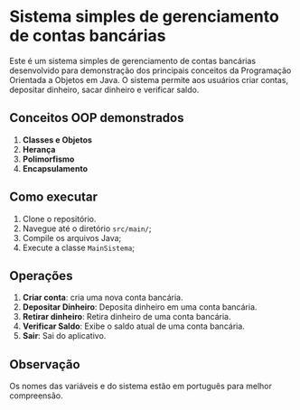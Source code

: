 # Sistema simples de gerenciamento de contas bancárias

Este é um sistema simples de gerenciamento de contas bancárias desenvolvido para demonstração dos principais conceitos da Programação Orientada a Objetos em Java. 
O sistema permite aos usuários criar contas, depositar dinheiro, sacar dinheiro e verificar saldo.

## Conceitos OOP demonstrados
1. **Classes e Objetos**
2. **Herança**
3. **Polimorfismo**
4. **Encapsulamento**

## Como executar
1. Clone o repositório.
2. Navegue até o diretório `src/main/`;
3. Compile os arquivos Java;
4. Execute a classe `MainSistema`;

## Operações
1. **Criar conta**: cria uma nova conta bancária.
2. **Depositar Dinheiro**: Deposita dinheiro em uma conta bancária.
3. **Retirar dinheiro**: Retira dinheiro de uma conta bancária.
4. **Verificar Saldo**: Exibe o saldo atual de uma conta bancária.
5. **Sair**: Sai do aplicativo.


## Observação
Os nomes das variáveis e do sistema estão em português para melhor compreensão.
